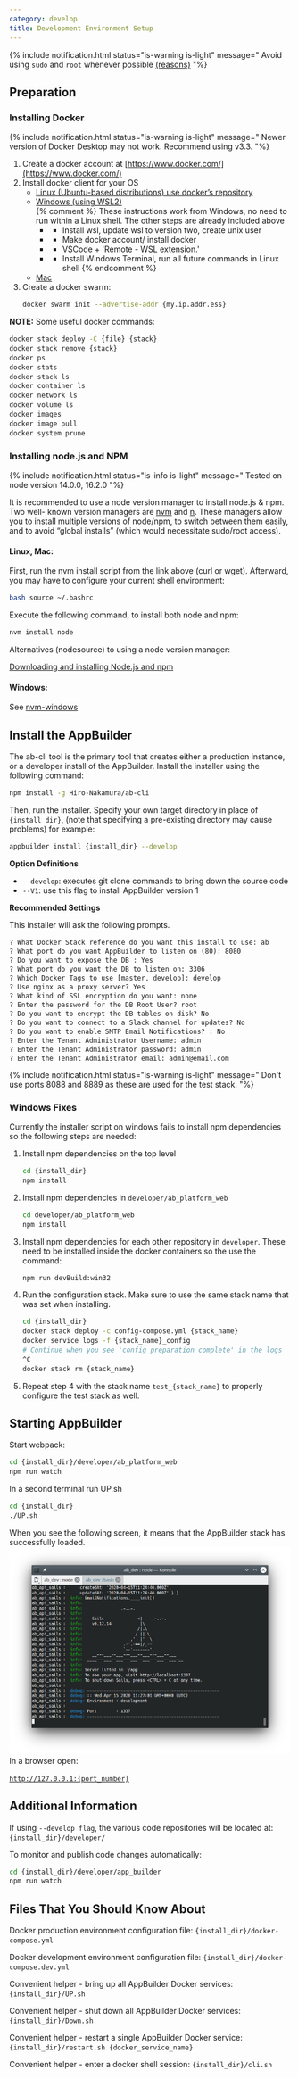 ```yaml
---
category: develop
title: Development Environment Setup
---
```


<!-- {% include notification.html status="is-info is-light" message="
node.js and Docker run in very “Unix” flavored environments. All three major platforms (Windows, Mac, and Linux) can be used for both development and production environments. For Windows, it’s highly advisable to use the Windows Subsystem for Linux 2 feature to enable the Unix flavoring.
"%}

{% include notification.html status="is-light" message="
These instructions have been tested with Elementary OS 5.04, Ubuntu 20.04, and Mac OS X 10.14.6.
"%} -->

{% include notification.html status="is-warning is-light" message="
 Avoid using `sudo` and `root` whenever possible [(reasons)](https://dev.to/becodeorg/you-should-never-use-sudo-while-coding-4fa0)
"%}

## Preparation

### Installing Docker

{% include notification.html status="is-warning is-light" message="
Newer version of Docker Desktop may not work. Recommend using v3.3.
"%}

1. Create a docker account at [https://www.docker.com/](https://www.docker.com/)
1. Install docker client for your OS
   - [Linux (Ubuntu-based distributions) use docker’s repository](https://docs.docker.com/engine/install/ubuntu/)
   - [Windows (using WSL2)](https://docs.docker.com/docker-for-windows/wsl/)  
     {% comment %}
     These instructions work from Windows, no need to run within a Linux shell. The other steps are already included above
     - - Install wsl, update wsl to version two, create unix user
     - - Make docker account/ install docker
     - - VSCode + 'Remote - WSL extension.'
     - - Install Windows Terminal, run all future commands in Linux shell
         {% endcomment %}
   - [Mac](https://docs.docker.com/docker-for-mac/install/)
1. Create a docker swarm:
   ```bash
   docker swarm init --advertise-addr {my.ip.addr.ess}
   ```

**NOTE:** Some useful docker commands:

```bash
docker stack deploy -C {file} {stack}
docker stack remove {stack}
docker ps
docker stats
docker stack ls
docker container ls
docker network ls
docker volume ls
docker images
docker image pull
docker system prune
```

### Installing node.js and NPM

{% include notification.html status="is-info is-light" message="
Tested on node version 14.0.0, 16.2.0
"%}

It is recommended to use a node version manager to install node.js & npm. Two well- known version managers are [nvm](https://github.com/nvm-sh/nvm#node-version-manager---) and [n](https://github.com/tj/n#n--interactively-manage-your-nodejs-versions). These managers allow you to install multiple versions of node/npm, to switch between them easily, and to avoid “global installs” (which would necessitate sudo/root access).

#### Linux, Mac:

First, run the nvm install script from the link above (curl or wget). Afterward, you may have to configure your current shell environment:

```bash
bash source ~/.bashrc
```

Execute the following command, to install both node and npm:

```bash
nvm install node
```

Alternatives (nodesource) to using a node version manager:

[Downloading and installing Node.js and npm](https://docs.npmjs.com/downloading-and-installing-node-js-and-npm)

#### Windows:

See [nvm-windows](https://github.com/coreybutler/nvm-windows)

## Install the AppBuilder

The ab-cli tool is the primary tool that creates either a production instance, or a developer install of the AppBuilder. Install the installer using the following command:

```bash
npm install -g Hiro-Nakamura/ab-cli
```

Then, run the installer. Specify your own target directory in place of `{install_dir}`, (note that specifying a pre-existing directory may cause problems) for example:

```bash
appbuilder install {install_dir} --develop
```

**Option Definitions**

- `--develop`: executes git clone commands to bring down the source code
- `--V1`: use this flag to install AppBuilder version 1

**Recommended Settings**

This installer will ask the following prompts.

```plaintext
? What Docker Stack reference do you want this install to use: ab
? What port do you want AppBuilder to listen on (80): 8080
? Do you want to expose the DB : Yes
? What port do you want the DB to listen on: 3306
? Which Docker Tags to use [master, develop]: develop
? Use nginx as a proxy server? Yes
? What kind of SSL encryption do you want: none
? Enter the password for the DB Root User? root
? Do you want to encrypt the DB tables on disk? No
? Do you want to connect to a Slack channel for updates? No
? Do you want to enable SMTP Email Notifications? : No
? Enter the Tenant Administrator Username: admin
? Enter the Tenant Administrator password: admin
? Enter the Tenant Administrator email: admin@email.com
```

{% include notification.html status="is-warning is-light" message="
Don't use ports 8088 and 8889 as these are used for the test stack.
"%}

### Windows Fixes

Currently the installer script on windows fails to install npm dependencies so the following steps are needed:

1. Install npm dependencies on the top level
   ```bash
   cd {install_dir}
   npm install
   ```
1. Install npm dependencies in `developer/ab_platform_web`
   ```bash
   cd developer/ab_platform_web
   npm install
   ```
1. Install npm dependencies for each other repository in `developer`. These need to be installed inside the docker containers so the use the command:
   ```bash
   npm run devBuild:win32
   ```
1. Run the configuration stack. Make sure to use the same stack name that was set when installing.
   ```bash
   cd {install_dir}
   docker stack deploy -c config-compose.yml {stack_name}
   docker service logs -f {stack_name}_config
   # Continue when you see 'config preparation complete' in the logs
   ^C
   docker stack rm {stack_name}
   ```
1. Repeat step 4 with the stack name `test_{stack_name}` to properly configure the test stack as well.

## Starting AppBuilder

Start webpack:

```bash
cd {install_dir}/developer/ab_platform_web
npm run watch
```

In a second terminal run UP.sh

```bash
cd {install_dir}
./UP.sh
```

When you see the following screen, it means that the AppBuilder stack has successfully loaded.
![](images/appbuilderUp.png)\
In a browser open:

[`http://127.0.0.1:{port_number}`](http://127.0.0.1)

## Additional Information

If using `--develop flag`, the various code repositories will be located at: `{install_dir}/developer/`

To monitor and publish code changes automatically:

```bash
cd {install_dir}/developer/app_builder
npm run watch
```

## Files That You Should Know About

Docker production environment configuration file: `{install_dir}/docker-compose.yml`

Docker development environment configuration file: `{install_dir}/docker-compose.dev.yml`

Convenient helper - bring up all AppBuilder Docker services: `{install_dir}/UP.sh`

Convenient helper - shut down all AppBuilder Docker services: `{install_dir}/Down.sh`

Convenient helper - restart a single AppBuilder Docker service: `{install_dir}/restart.sh {docker_service_name}`

Convenient helper - enter a docker shell session: `{install_dir}/cli.sh`

